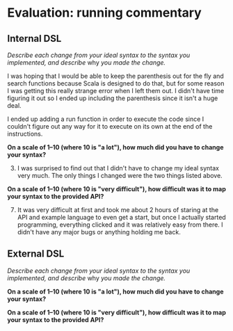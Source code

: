 # Evaluation: running commentary

## Internal DSL

_Describe each change from your ideal syntax to the syntax you implemented, and
describe_ why _you made the change._

I was hoping that I would be able to keep the parenthesis out for the fly and search functions because Scala is designed to do that, but for some reason I was getting this really strange error when I left them out. I didn't have time figuring it out so I ended up including the parenthesis since it isn't a huge deal.

I ended up adding a run function in order to execute the code since I couldn't figure out any way for it to execute on its own at the end of the instructions. 

**On a scale of 1–10 (where 10 is "a lot"), how much did you have to change your syntax?**

3. I was surprised to find out that I didn't have to change my ideal syntax very much. The only things I changed were the two things listed above.

**On a scale of 1–10 (where 10 is "very difficult"), how difficult was it to map your syntax to the provided API?**

7. It was very difficult at first and took me about 2 hours of staring at the API and example language to even get a start, but once I actually started programming, everything clicked and it was relatively easy from there. I didn't have any major bugs or anything holding me back. 

## External DSL

_Describe each change from your ideal syntax to the syntax you implemented, and
describe_ why _you made the change._

**On a scale of 1–10 (where 10 is "a lot"), how much did you have to change your syntax?**

**On a scale of 1–10 (where 10 is "very difficult"), how difficult was it to map your syntax to the provided API?**

